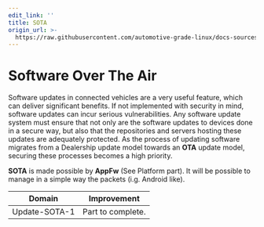 ```yaml
---
edit_link: ''
title: SOTA
origin_url: >-
  https://raw.githubusercontent.com/automotive-grade-linux/docs-sources/guppy/docs/security-blueprint/part-8/2-SOTA.md
---
```


<!-- WARNING: This file is generated by fetch_docs.js using /home/boron/Documents/AGL/docs-webtemplate/site/_data/tocs/architecture/guppy/security_blueprint-security-blueprint-book.yml -->

# Software Over The Air

Software updates in connected vehicles are a very useful feature, which can
deliver significant benefits. If not implemented with security in mind,
software updates can incur serious vulnerabilities. Any software update system
must ensure that not only are the software updates to devices done in a secure way,
but also that the repositories and servers hosting these updates are adequately
protected. As the process of updating software migrates from a Dealership update model
towards an **OTA** update model, securing these processes becomes a high priority.

**SOTA** is made possible by **AppFw** (See Platform part). It will be possible
to manage in a simple way the packets (i.g. Android like).

<!-- section-todo -->

Domain        | Improvement
------------- | -----------------
Update-SOTA-1 | Part to complete.

<!-- end-section-todo -->
